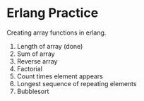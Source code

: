 # Erlang Practice

Creating array functions in erlang.

1. Length of array (done)
2. Sum of array
3. Reverse array
5. Factorial
6. Count times element appears
7. Longest sequence of repeating elements
8. Bubblesort